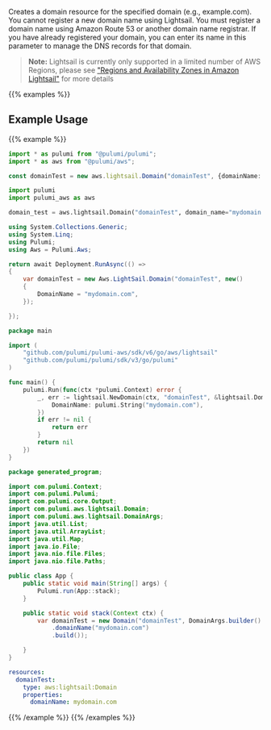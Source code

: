 Creates a domain resource for the specified domain (e.g., example.com).
You cannot register a new domain name using Lightsail. You must register
a domain name using Amazon Route 53 or another domain name registrar.
If you have already registered your domain, you can enter its name in
this parameter to manage the DNS records for that domain.

> **Note:** Lightsail is currently only supported in a limited number of AWS Regions, please see ["Regions and Availability Zones in Amazon Lightsail"](https://lightsail.aws.amazon.com/ls/docs/overview/article/understanding-regions-and-availability-zones-in-amazon-lightsail) for more details

{{% examples %}}
## Example Usage
{{% example %}}

```typescript
import * as pulumi from "@pulumi/pulumi";
import * as aws from "@pulumi/aws";

const domainTest = new aws.lightsail.Domain("domainTest", {domainName: "mydomain.com"});
```
```python
import pulumi
import pulumi_aws as aws

domain_test = aws.lightsail.Domain("domainTest", domain_name="mydomain.com")
```
```csharp
using System.Collections.Generic;
using System.Linq;
using Pulumi;
using Aws = Pulumi.Aws;

return await Deployment.RunAsync(() => 
{
    var domainTest = new Aws.LightSail.Domain("domainTest", new()
    {
        DomainName = "mydomain.com",
    });

});
```
```go
package main

import (
	"github.com/pulumi/pulumi-aws/sdk/v6/go/aws/lightsail"
	"github.com/pulumi/pulumi/sdk/v3/go/pulumi"
)

func main() {
	pulumi.Run(func(ctx *pulumi.Context) error {
		_, err := lightsail.NewDomain(ctx, "domainTest", &lightsail.DomainArgs{
			DomainName: pulumi.String("mydomain.com"),
		})
		if err != nil {
			return err
		}
		return nil
	})
}
```
```java
package generated_program;

import com.pulumi.Context;
import com.pulumi.Pulumi;
import com.pulumi.core.Output;
import com.pulumi.aws.lightsail.Domain;
import com.pulumi.aws.lightsail.DomainArgs;
import java.util.List;
import java.util.ArrayList;
import java.util.Map;
import java.io.File;
import java.nio.file.Files;
import java.nio.file.Paths;

public class App {
    public static void main(String[] args) {
        Pulumi.run(App::stack);
    }

    public static void stack(Context ctx) {
        var domainTest = new Domain("domainTest", DomainArgs.builder()        
            .domainName("mydomain.com")
            .build());

    }
}
```
```yaml
resources:
  domainTest:
    type: aws:lightsail:Domain
    properties:
      domainName: mydomain.com
```
{{% /example %}}
{{% /examples %}}